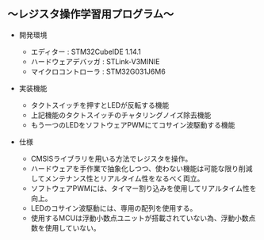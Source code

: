 ## ～レジスタ操作学習用プログラム～

- 開発環境
	- エディター		: STM32CubeIDE 1.14.1
	- ハードウェアデバッガ	: STLink-V3MINIE
	- マイクロコントローラ	: STM32G031J6M6

- 実装機能
	- タクトスイッチを押すとLEDが反転する機能
	- 上記機能のタクトスイッチのチャタリングノイズ除去機能
	- もう一つのLEDをソフトウェアPWMにてコサイン波駆動する機能

- 仕様
	- CMSISライブラリを用いる方法でレジスタを操作。
	- ハードウェアを手作業で抽象化しつつ、使わない機能は可能な限り削減してメンテナンス性とリアルタイム性をなるべく両立。
	- ソフトウェアPWMには、タイマー割り込みを使用してリアルタイム性を向上。
	- LEDのコサイン波駆動には、専用の配列を使用する。
	- 使用するMCUは浮動小数点ユニットが搭載されていない為、浮動小数点数を使用していない。